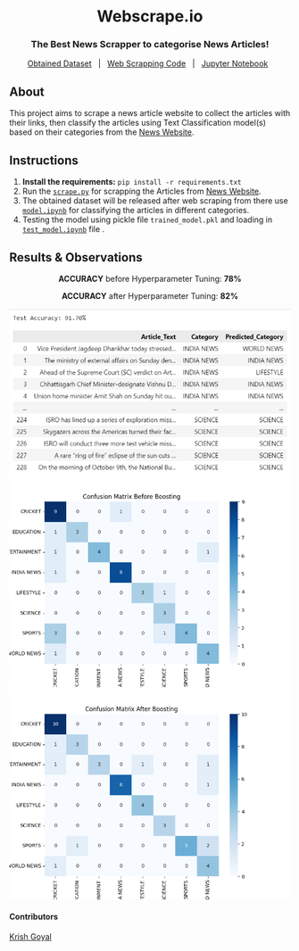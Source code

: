 <div align="center">
  <h1>Webscrape.io</h1>
  <h3>The Best News Scrapper to categorise News Articles!</h3>
</div>

<p align="center">
  <a href="/scaped_data/classified_articles_data.csv">Obtained Dataset</a> &#xa0; | &#xa0;
  <a href="/scaped_data/scrape.py">Web Scrapping Code</a> &#xa0; | &#xa0;
  <a href="/model/model.ipynb">Jupyter Notebook</a> &#xa0; 
</p>

## About ##

This project aims to scrape a news article website to collect the articles with their links, then classify the articles using Text Classification model(s) based on their categories from the [News Website](https://www.hindustantimes.com).


## Instructions 
1. **Install the requirements:** ```pip install -r requirements.txt``` <br>
2. Run the [`scrape.py`](/scaped_data/scrape.py) for scrapping the Articles from [News Website](https://www.hindustantimes.com). <br>
3. The obtained dataset will be released after web scraping from there use [`model.ipynb`](/model/model.ipynb) for classifying the articles in different categories.
4. Testing the model using pickle file `trained_model.pkl` and loading in [`test_model.ipynb`](/model/test_model.ipynb) file .

<h2> Results & Observations</h2>

<div align="center">
    <p><strong>ACCURACY</strong> before Hyperparameter Tuning: <strong>78%</strong></p>
    <p><strong>ACCURACY</strong> after Hyperparameter Tuning: <strong>82%</strong></p>
</div>

<div align="center"> <img src="model/accuracy.png" width="900" alt="Screenshot" /></div>
<div align="center" id="top">
  <img src="model/confusion_matrix_before_boosting.png" width="900" alt="Profile Readme Generator" />
    
  <img src="model/confusion_matrix_after_boosting.png" width="900" alt="Profile Readme Generator" />

</div>



<h4 align = "left"> Contributors </h2>
<p align="left">
  <a href="https://github.com/krishnaa-tech">Krish Goyal</a> &#xa0;
</p>
